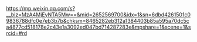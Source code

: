 https://mp.weixin.qq.com/s?__biz=MzA4MjEyNTA5Mw==&mid=2652569700&idx=1&sn=6dbd4261501c09836788dfc0e7eb3b7b&chksm=8465282eb312a1384403b85a595a70dc5ca4877cd518178e2c43e1a3092ed047bd714287283e&mpshare=1&scene=1&srcid=#rd
